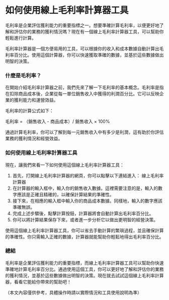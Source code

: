如何使用線上毛利率計算器工具
==============

毛利率是企業評估獲利能力的重要指標之一。想要準確計算毛利率，以便更好地了解和評估你的業務的獲利情況嗎？現在有一個線上毛利率計算器工具，可以幫助你輕鬆進行計算。

毛利率計算器是一個方便易用的工具，可以根據你的收入和成本數據自動計算出毛利率百分比。使用這個計算器，你可以快速獲取準確的數據，並基於這些數據做出明智的決策。

### 什麼是毛利率？

在開始介紹毛利率計算器之前，我們先來了解一下毛利率的基本概念。毛利率是指在扣除商品成本後，企業從每一單位銷售收入中獲得的利潤百分比。它可以反映企業的獲利能力和運營效益。

毛利率的計算公式如下：

毛利率 = （銷售收入 - 商品成本）/ 銷售收入 × 100%

通過計算毛利率，你可以了解到每一元銷售收入中有多少是利潤，這有助於你評估業務的獲利情況和經營效益。

### 如何使用線上毛利率計算器工具

現在，讓我們來看一下如何使用這個線上毛利率計算器工具：

1. 首先，打開線上毛利率計算器的網頁，你可以點擊以下連結進入： 線上毛利率計算器
2. 在計算器的輸入框中，輸入你的銷售收入數據。這裡需要注意的是，輸入的數字應該是正確且精確的，以確保計算結果的準確性。
3. 接下來，在相應的輸入框中輸入你的商品成本數據。同樣地，輸入的數字應該準確無誤。
4. 完成上述步驟後，點擊計算按鈕，計算器將會自動計算出毛利率百分比。
5. 你可以將計算結果保存下來，或者進一步分析它以做出更明智的經營決策。

使用這個線上毛利率計算器工具，你可以省去手動計算的繁瑣過程，並且確保計算的準確性。你只需輸入正確的數據，計算器就能幫助你輕鬆地得出毛利率百分比。

### 總結

毛利率是企業評估獲利能力的重要指標，而線上毛利率計算器工具可以幫助你快速準確地計算毛利率百分比。通過使用這個工具，你可以更好地了解和評估你的業務的獲利情況，並基於這些數據做出明智的決策。現在就去試試這個線上毛利率計算器，看看它能給你帶來的幫助吧！

（本文內容僅供參考，具體操作時請以實際情況和工具使用說明為準）